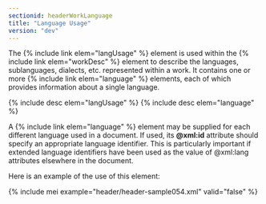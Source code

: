```yaml
---
sectionid: headerWorkLanguage
title: "Language Usage"
version: "dev"
---
```


The {% include link elem="langUsage" %} element is used within the {% include link elem="workDesc" %} element to describe the languages, sublanguages, dialects, etc. represented
within a work. It contains one or more {% include link elem="language" %} elements, each of
which provides information about a single language.



{% include desc elem="langUsage" %}
{% include desc elem="language" %}




A {% include link elem="language" %} element may be supplied for each different language used
in a document. If used, its **@xml:id** attribute should specify an appropriate
language identifier. This is particularly important if extended language identifiers
have
been used as the value of @xml:lang attributes elsewhere in the document.

Here is an example of the use of this element:

{% include mei example="header/header-sample054.xml" valid="false" %}
